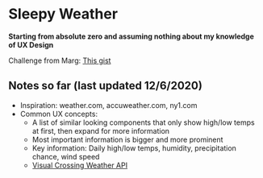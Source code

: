 # Sleepy Weather

**Starting from absolute zero and assuming nothing about my knowledge of UX Design**

Challenge from Marg: [This gist](https://gist.github.com/margueriteroth/6823fcc6eeec9c11d9162a6d22c7fb0e)

## Notes so far (last updated 12/6/2020)

* Inspiration: weather.com, accuweather.com, ny1.com
* Common UX concepts:
  * A list of similar looking components that only show high/low temps at first, then expand for more information
  * Most important information is bigger and more prominent
  * Key information: Daily high/low temps, humidity, precipitation chance, wind speed
  * [Visual Crossing Weather API](https://www.visualcrossing.com/resources/documentation/weather-api/weather-api-documentation/)